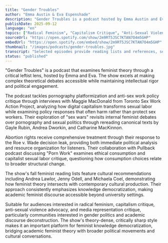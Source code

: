 ```yaml
---
title: "Gender Troubles"
author: "Emma Austin & Eva Espenshade"
description: "Gender Troubles is a podcast hosted by Emma Austin and Eva Espenshade, dedicated to deconstructing feminist academic discourse and reexamining gender theory and cultural phenomena from a critical leftist perspective. The show covers pornography platformization, sex wars, abortion rights, ethical consumption, and feminist canonical text rereading, emphasizing knowledge democratization and critical thinking. With a sharp, theory-dense style suitable for audiences with deep interest in feminist theory and gender politics, it has a Spotify rating of 4.0 (71 reviews) and serves as an important voice in academic feminist podcasting."
publishDate: 2025-09-12
language: "en"
topics: ["Radical Feminism", "Capitalism Critique", "Anti-Sexual Violence", "Media Representation Critique", "Gender Politics"]
sourceUrl: "https://open.spotify.com/show/2m9RT5JSC7KTAN7O4m5GHP"
embedUrl: "https://open.spotify.com/embed/show/2m9RT5JSC7KTAN7O4m5GHP"
thumbnail: "/images/podcasts/gender-troubles.jpg"
transcript: "Selected episodes provide reading lists and references, see Harbinger Media Network or show social media"
status: "published"
---
```


"Gender Troubles" is a podcast that examines feminist theory through a critical leftist lens, hosted by Emma and Eva. The show excels at making complex theoretical debates accessible while maintaining intellectual rigor and political engagement.

The podcast tackles pornography platformization and anti-sex work policy critique through interviews with Maggie MacDonald from Toronto Sex Work Action Project, analyzing how digital capitalism transforms sexual labor while examining policy responses that often harm rather than protect sex workers. Their exploration of "sex wars" revisits internal feminist debates over pornography and sexual politics through rereading canonical texts by Gayle Rubin, Andrea Dworkin, and Catharine MacKinnon.

Abortion rights receive comprehensive treatment through their response to the Roe v. Wade decision leak, providing both immediate political analysis and resource organization for listeners. Their collaboration with Pullback podcast discussing "Porn Work" examines ethical consumption and capitalist sexual labor critique, questioning how consumption choices relate to broader structural change.

The show's fall feminist reading lists feature cultural recommendations including Andrea Lawlor, Jenny Odell, and Michaela Coel, demonstrating how feminist theory intersects with contemporary cultural production. Their approach consistently emphasizes knowledge democratization, making academic feminist discourse accessible beyond university settings.

Suitable for audiences interested in radical feminism, capitalism critique, anti-sexual violence advocacy, and media representation critique, particularly communities interested in gender politics and academic discourse deconstruction. The show's theory-dense, critically sharp style makes it an important platform for feminist knowledge democratization, bridging academic feminist theory with broader political movements and cultural conversations.